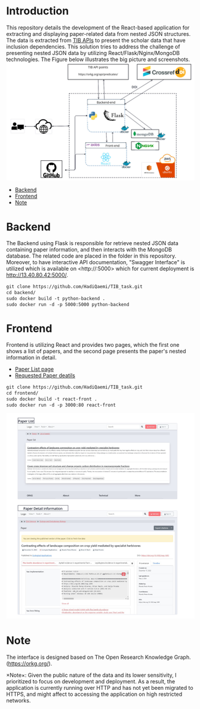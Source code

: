 # Introduction
This repository details the development of the React-based application for extracting and displaying paper-related data from nested JSON structures.
The data is extracted from  [TIB APIs](https://orkg.org/api/predicates/) to present the scholar data that have inclusion dependencies. This solution tries to address the challenge of presenting nested JSON data by utilizing React/Flask/Nginx/MongoDB technologies.  The Figure below illustrates the big picture and screenshots.
![Screenshot](images/screenshot.jpg)
- [Backend](#backend)
- [Frontend](#frontend)
- [Note](#note)

# Backend
The Backend using Flask is responsible for retrieve nested JSON data containing paper information, and then interacts with the MongoDB database. The related code are placed in the <backend> folder in this repository. Moreover, to have interactive API documentation, "Swagger Interface" is utilized which is available on <http://<hostname>:5000> which for current deployment is http://13.40.80.42:5000/.
```
git clone https://github.com/HadiQaemi/TIB_task.git
cd backend/ 
sudo docker build -t python-backend .
sudo docker run -d -p 5000:5000 python-backend
```
# Frontend
Frontend is utilizing React and provides two pages, which the first one shows a list of papers, and the second page presents the paper's nested information in detail.
- [Paper List page](http://13.40.80.42:3000)
- [Requested Paper deatils](http://13.40.80.42:3000/paper/R664252/)
```
git clone https://github.com/HadiQaemi/TIB_task.git
cd frontend/
sudo docker build -t react-front .
sudo docker run -d -p 3000:80 react-front
```
![Screenshot](images/pages.jpg)
# Note
The interface is designed based on  The Open Research Knowledge Graph.(https://orkg.org/).

×Note×: Given the public nature of the data and its lower sensitivity, I prioritized to focus on development and deployment. As a result, the application is currently running over HTTP and has not yet been migrated to HTTPS, and might affect to accessing the application on high restricted networks.